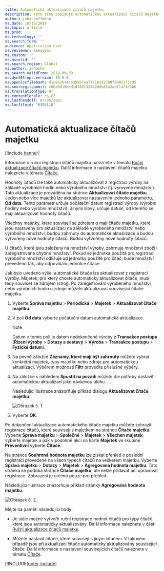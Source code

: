```yaml
---
title: Automatická aktualizace čítačů majetku
description: Toto téma popisuje automatickou aktualizaci čítačů majetku ve správě majetku.
author: johanhoffmann
ms.date: 10/15/2019
ms.topic: article
ms.prod: ''
ms.technology: ''
ms.search.form: ''
audience: Application User
ms.reviewer: kamaybac
ms.custom: ''
ms.assetid: ''
ms.search.region: Global
ms.author: johanho
ms.search.validFrom: 2019-09-30
ms.dyn365.ops.version: 10.0.5
ms.openlocfilehash: d1e8a3b34cb359b7ea7f7181d2308f8e021f3c95
ms.sourcegitcommit: c08a9d19eed1df03f32442ddb65a2adf1473d3b6
ms.translationtype: HT
ms.contentlocale: cs-CZ
ms.lasthandoff: 07/06/2021
ms.locfileid: "6359118"
---
```

# <a name="automatic-update-of-asset-counters"></a>Automatická aktualizace čítačů majetku

[!include [banner](../../includes/banner.md)]

Informace o ruční registraci čítačů majetku naleznete v tématu [Ruční aktualizace čítačů majetku](../work-orders/manual-update-of-asset-counters.md). Další informace o nastavení čítačů majetku naleznete v tématu [Čítače](../setup-for-objects/counters.md).

Hodnoty čítačů lze také automaticky aktualizovat z registrací výroby na základě výrobních hodin nebo výrobního množství (tj. vyrovené množství). Tato aktualizace je prováděna na stránce **Aktualizovat čítače majetku**. Jeden nebo více majetků lze aktualizovat nastavením jednoho parametru, **Od data**. Tento parametr určuje počáteční datum registrací výroby (výrobní hodiny nebo výrobní množství). Jinými slovy, určuje datum, od kterého se mají aktualizovat hodnoty čítačů.

Všechny majetky, které souvisejí se zdrojem *a* mají čítače majetku, které jsou nastaveny pro aktualizaci na základě vyrobeného množství nebo výrobního množství, budou zahrnuty do automatické aktualizace a budou vytvořeny nové hodnoty čítačů. Budou vytvořeny nové hodnoty čítačů.

U čítačů, které jsou založeny na množství výroby, zahrnuje množství zboží i zaregistrované chybné množství. Pokud se jednotka použitá pro registraci výrobního množství odlišuje od jednotky použité pro čítač, bude množství převedeno tak, aby odpovídalo jednotce čítače.

Jak bylo uvedeno výše, automatické čítače lze aktualizovat z registrací výroby. Majetek, pro který chcete automaticky aktualizovat čítače, musí tedy souviset se zdrojem (stroj). Po zaregistrování vyrobeného množství nebo výrobních hodin u zdroje můžete aktualizovat související čítače majetku.

1. Vyberte **Správa majetku** > **Periodická** > **Majetek** > **Aktualizovat čítače majetku**.

2. V poli **Od data** vyberte počáteční datum automatické aktualizace.

    >[!NOTE]
    >Datum v tomto poli je datem nedokončené výroby z **Transakce postupu** (**Řízení výroby** > **Dotazy a sestavy** > **Výroba** > **Transakce postupu** > **Fyzické datum**).

3. Na pevné záložce **Záznamy, které mají být zahrnuty** můžete vybrat konkrétní majetek, typy majetku nebo zdroje pro automatickou aktualizaci. Výběrem možnosti **Filtr** proveďte příslušné výběry.

4. Na záložce s náhledem **Spustit na pozadí** můžete dle potřeby nastavit automatickou aktualizaci jako dávkovou úlohu.

    Následující ilustrace znázorňuje příklad dialogu **Aktualizovat čítače majetku**.

    ![Obrázek č. 1.](media/12-work-orders.png)

5. Vyberte **OK**. 

Po dokončení aktualizace automatického čítače majetku můžete zobrazit registrace čítačů, které souvisejí s majetkem na stránce **Čítače majetku**. Vyberte **Správa majetku** > **Společné** > **Majetek** > **Všechen majetek**, vyberte majetek a pak v podokně akcí na kartě **Majetek** ve skupině **Preventivní** vyberte **Čítače**.

Na stránce **Souhrnná hodnota majetku** lze získat přehled o poslední registraci provedené na všech typech čítačů na veškerém majetku. Vyberte **Správa majetku** > **Dotazy** > **Majetek** > **Agregovaná hodnota majetku**. Tato stránka se podobá stránce **Čítače majetku**, ale nelze přidávat ani upravovat registrace. Zobrazení je určeno pouze pro přehled.

Následující ilustrace znázorňuje příklad stránky **Agregovaná hodnota majetku**.

![Obrázek č. 2.](media/13-work-orders.png)

Mějte na paměti následující body:

- Je stále možné vytvořit ruční registrace hodnot čítačů pro typy čítačů, které jsou automaticky aktualizovány. Další informace naleznete v části [Ruční aktualizace čítačů majetku](../work-orders/manual-update-of-asset-counters.md).

- Můžete nastavit čítače, které souvisejí s jiným čítačem. V takovém případě jsou při aktualizaci čítače automaticky aktualizovány související čítače. Další informace o nastavení souvisejících čítačů naleznete v tématu [Čítače](../setup-for-objects/counters.md).



[!INCLUDE[footer-include](../../../includes/footer-banner.md)]